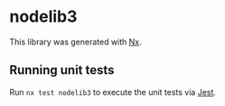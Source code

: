 # nodelib3

This library was generated with [Nx](https://nx.dev).

## Running unit tests

Run `nx test nodelib3` to execute the unit tests via [Jest](https://jestjs.io).
